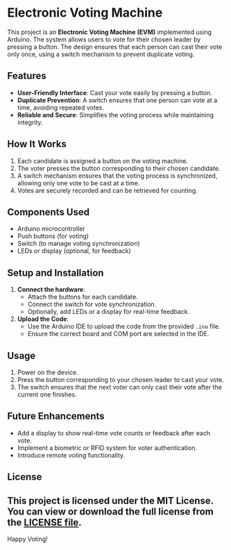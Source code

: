 # Electronic Voting Machine

This project is an **Electronic Voting Machine (EVM)** implemented using Arduino. The system allows users to vote for their chosen leader by pressing a button. The design ensures that each person can cast their vote only once, using a switch mechanism to prevent duplicate voting.

## Features

- **User-Friendly Interface**: Cast your vote easily by pressing a button.
- **Duplicate Prevention**: A switch ensures that one person can vote at a time, avoiding repeated votes.
- **Reliable and Secure**: Simplifies the voting process while maintaining integrity.

## How It Works

1. Each candidate is assigned a button on the voting machine.
2. The voter presses the button corresponding to their chosen candidate.
3. A switch mechanism ensures that the voting process is synchronized, allowing only one vote to be cast at a time.
4. Votes are securely recorded and can be retrieved for counting.

## Components Used

- Arduino microcontroller
- Push buttons (for voting)
- Switch (to manage voting synchronization)
- LEDs or display (optional, for feedback)

## Setup and Installation

1. **Connect the hardware**:
   - Attach the buttons for each candidate.
   - Connect the switch for vote synchronization.
   - Optionally, add LEDs or a display for real-time feedback.
2. **Upload the Code**:
   - Use the Arduino IDE to upload the code from the provided `.ino` file.
   - Ensure the correct board and COM port are selected in the IDE.

## Usage

1. Power on the device.
2. Press the button corresponding to your chosen leader to cast your vote.
3. The switch ensures that the next voter can only cast their vote after the current one finishes.

## Future Enhancements

- Add a display to show real-time vote counts or feedback after each vote.
- Implement a biometric or RFID system for voter authentication.
- Introduce remote voting functionality.

## License

This project is licensed under the MIT License. You can view or download the full license from the [LICENSE file](license.txt).
---

Happy Voting!
